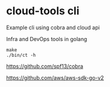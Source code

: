 # cloud-tools cli

Example cli using cobra and cloud api

Infra and DevOps tools in golang

```
make
./bin/ct -h
```

https://github.com/spf13/cobra

https://github.com/aws/aws-sdk-go-v2
